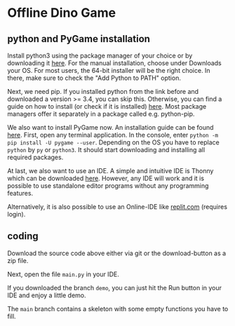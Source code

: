 # Offline Dino Game
## python and PyGame installation

Install python3 using the package manager of your choice or by downloading it [here](https://www.python.org/).
For the manual installation, choose under Downloads your OS.
For most users, the 64-bit installer will be the right choice. In there, make sure to check the "Add Python to PATH" option.

Next, we need pip. If you installed python from the link before and downloaded a version >= 3.4, you can skip this.
Otherwise, you can find a guide on how to install (or check if it is installed) [here](https://pip.pypa.io/en/stable/installing/).
Most package managers offer it separately in a package called e.g. python-pip.

We also want to install PyGame now. An installation guide can be found [here](https://www.pygame.org/wiki/GettingStarted).
First, open any terminal application. In the console, enter `python -m pip install -U pygame --user`.
Depending on the OS you have to replace `python` by `py` or `python3`. It should start downloading and installing all required packages.

At last, we also want to use an IDE. A simple and intuitive IDE is Thonny which can be downloaded [here](https://thonny.org/).
However, any IDE will work and it is possible to use standalone editor programs without any programming features.

Alternatively, it is also possible to use an Online-IDE like [replit.com](https://replit.com/languages/pygame) (requires login).

## coding

Download the source code above either via git or the download-button as a zip file.

Next, open the file `main.py` in your IDE.

If you downloaded the branch `demo`, you can just hit the Run button in your IDE and enjoy a little demo.

The `main` branch contains a skeleton with some empty functions you have to fill.

